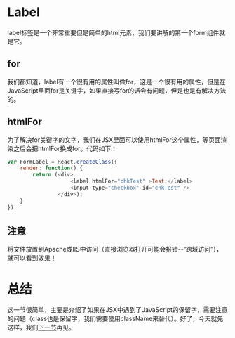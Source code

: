 # Label

label标签是一个非常重要但是简单的html元素，我们要讲解的第一个form组件就是它。


## for

我们都知道，label有一个很有用的属性叫做for，这是一个很有用的属性，但是在JavaScript里面for是关键字，如果直接写for的话会有问题，但是也是有解决方法的。


## htmlFor

为了解决for关键字的文字，我们在JSX里面可以使用htmlFor这个属性，等页面渲染之后会把htmlFor换成for。代码如下：
```js
var FormLabel = React.createClass({
    render: function() {
    	return (<div>
    				<label htmlFor="chkTest" >Test:</label>
    				<input type="checkbox" id="chkTest" />
    			</div>);
    }
});

```


## 注意
将文件放置到Apache或IIS中访问（直接浏览器打开可能会报错--“跨域访问”），就可以看到效果！


#  总结

这一节很简单，主要是介绍了如果在JSX中遇到了JavaScript的保留字，需要注意的问题（class也是保留字，我们需要使用className来替代）。好了，今天就先这样，我们[下一节](https://github.com/swfbarhr/React-Together/tree/master/Form/TextAreaSelect)再见。